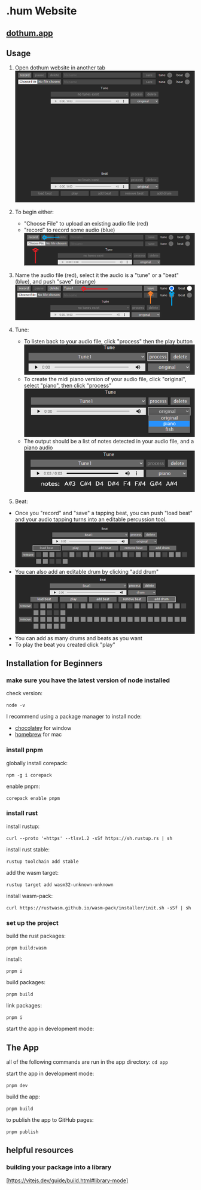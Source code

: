 # .hum Website

## [dothum.app](https://dothum.app/)

## Usage

1. Open dothum website in another tab
   ![I1:](/images/Original1.0.png)
2. To begin either:

   - "Choose File" to upload an existing audio file (red)
   - "record" to record some audio (blue)
     ![I2](/images/Original2.0.png)

3. Name the audio file (red), select it the audio is a "tune" or a "beat" (blue), and push "save" (orange)
   ![I3](/images/Original3.0.png)
4. Tune:

   - To listen back to your audio file, click "process" then the play button
     ![I4](/images/Original4.0.png)
   - To create the midi piano version of your audio file, click "original", select "piano", then click "process"
     ![I5](/images/Original5.0.png)
   - The output should be a list of notes detected in your audio file, and a piano audio
     ![I6](/images/Original6.0.png)

5. Beat:

- Once you "record" and "save" a tapping beat, you can push "load beat" and your audio tapping turns into an editable percussion tool.
  ![I7](/images/Orginal7.0.png)
- You can also add an editable drum by clicking "add drum"
  ![I8](/images/Orginal8.0.png)
- You can add as many drums and beats as you want
- To play the beat you created click "play"

## Installation for Beginners

### make sure you have the latest version of node installed

check version:

`node -v`

I recommend using a package manager to install node:

- [chocolatey](https://chocolatey.org/) for window
- [homebrew](https://brew.sh/) for mac

### install pnpm

globally install corepack:

`npm -g i corepack`

enable pnpm:

`corepack enable pnpm`

### install rust

install rustup:

`curl --proto '=https' --tlsv1.2 -sSf https://sh.rustup.rs | sh`

install rust stable:

`rustup toolchain add stable`

add the wasm target:

`rustup target add wasm32-unknown-unknown`

install wasm-pack:

`curl https://rustwasm.github.io/wasm-pack/installer/init.sh -sSf | sh`

### set up the project

build the rust packages:

`pnpm build:wasm`

install:

`pnpm i`

build packages:

`pnpm build`

link packages:

`pnpm i`

start the app in development mode:

## The App

all of the following commands are run in the app directory: `cd app`

start the app in development mode:

`pnpm dev`

build the app:

`pnpm build`

to publish the app to GitHub pages:

`pnpm publish`

## helpful resources

### building your package into a library

[https://vitejs.dev/guide/build.html#library-mode]
